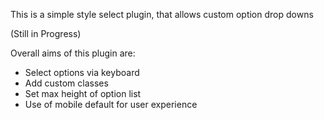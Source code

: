 <p>This is a simple style select plugin, that allows custom option drop downs</p>  

<p>(Still in Progress)</p>
<p>Overall aims of this plugin are:</p>
<ul>
<li>
Select options via keyboard
</li>
<li>  
Add custom classes
</li>
<li>  
Set max height of option list 
</li>
<li>
Use of mobile default for user experience  
</li>
</ul>